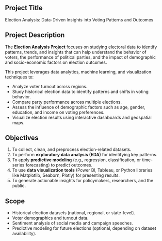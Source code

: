 ## **Project Title**

Election Analysis: Data-Driven Insights into Voting Patterns and Outcomes

## **Project Description**

The **Election Analysis Project** focuses on studying electoral data to identify patterns, trends, and insights that can help understand the behavior of voters, the performance of political parties, and the impact of demographic and socio-economic factors on election outcomes.

This project leverages data analytics, machine learning, and visualization techniques to:

* Analyze voter turnout across regions.
* Study historical election data to identify patterns and shifts in voting behavior.
* Compare party performance across multiple elections.
* Assess the influence of demographic factors such as age, gender, education, and income on voting preferences.
* Visualize election results using interactive dashboards and geospatial maps.

## **Objectives**

1. To collect, clean, and preprocess election-related datasets.
2. To perform **exploratory data analysis (EDA)** for identifying key patterns.
3. To apply **predictive modeling** (e.g., regression, classification, or time-series forecasting) to predict outcomes.
4. To use **data visualization tools** (Power BI, Tableau, or Python libraries like Matplotlib, Seaborn, Plotly) for presenting results.
5. To generate actionable insights for policymakers, researchers, and the public.

## **Scope**

* Historical election datasets (national, regional, or state-level).
* Voter demographics and turnout data.
* Sentiment analysis of social media and campaign speeches.
* Predictive modeling for future elections (optional, depending on dataset availability).


